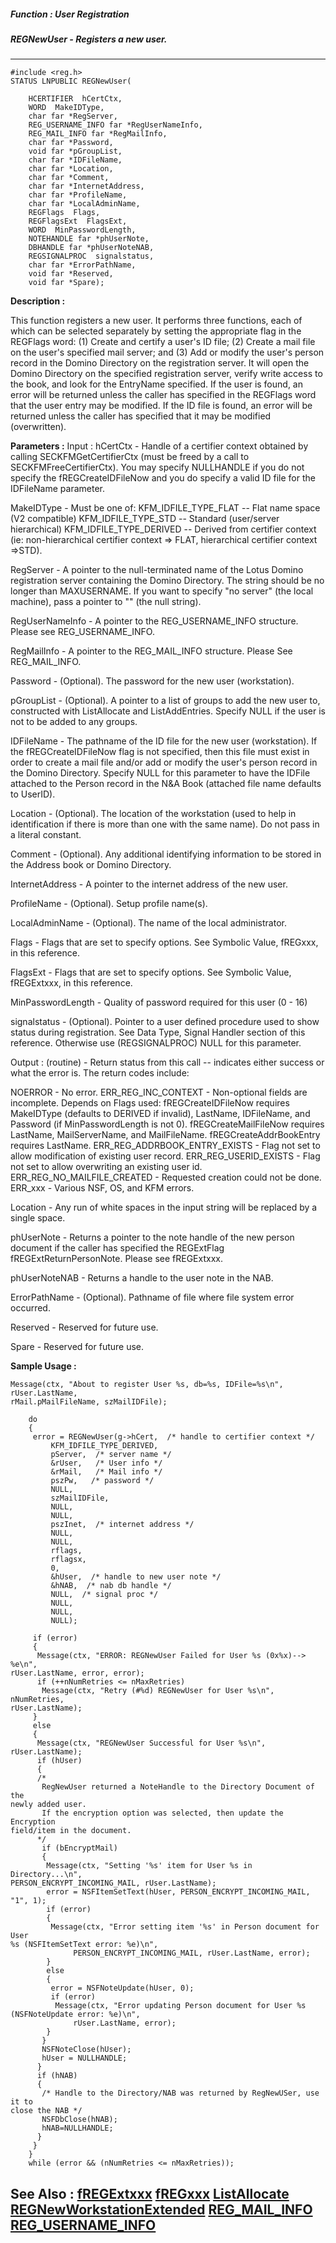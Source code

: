 ##### Function : User Registration
##### REGNewUser - Registers a new user.
---
```
#include <reg.h>
STATUS LNPUBLIC REGNewUser(

	HCERTIFIER  hCertCtx,
	WORD  MakeIDType,
	char far *RegServer,
	REG_USERNAME_INFO far *RegUserNameInfo,
	REG_MAIL_INFO far *RegMailInfo,
	char far *Password,
	void far *pGroupList,
	char far *IDFileName,
	char far *Location,
	char far *Comment,
	char far *InternetAddress,
	char far *ProfileName,
	char far *LocalAdminName,
	REGFlags  Flags,
	REGFlagsExt  FlagsExt,
	WORD  MinPasswordLength,
	NOTEHANDLE far *phUserNote,
	DBHANDLE far *phUserNoteNAB,
	REGSIGNALPROC  signalstatus,
	char far *ErrorPathName,
	void far *Reserved,
	void far *Spare);
```
**Description :**

This function registers a new user.  It performs three functions, each of which 
can be selected separately by setting the appropriate flag in the REGFlags 
word:  (1)  Create and certify a user's ID file; (2)  Create a mail file on the 
user's specified mail server; and (3)  Add or modify the user's person record 
in the Domino Directory on the registration server.  It will open the Domino 
Directory on the specified registration server, verify write access to the 
book, and look for the EntryName specified.  If the user is found, an error 
will be returned unless the caller has specified in the REGFlags word that the 
user entry may be modified.  If the ID file is found, an error will be returned 
unless the caller has specified that it may be modified (overwritten).


**Parameters :**
Input :
hCertCtx  -  Handle of a certifier context obtained by calling SECKFMGetCertifierCtx (must be freed by a call to SECKFMFreeCertifierCtx).  You may specify NULLHANDLE if you do not specify the fREGCreateIDFileNow and you do specify a valid ID file for the IDFileName parameter.


MakeIDType  -  Must be one of:
KFM_IDFILE_TYPE_FLAT --  Flat name space (V2 compatible)
KFM_IDFILE_TYPE_STD  --   Standard (user/server hierarchical)
KFM_IDFILE_TYPE_DERIVED -- Derived from certifier context (ie:  non-hierarchical certifier context => FLAT, hierarchical certifier context =>STD).


RegServer  -  A pointer to the null-terminated name of the Lotus Domino registration server containing the Domino Directory.  The string should be no longer than MAXUSERNAME. If you want to specify "no server" (the local machine), pass a pointer to "" (the null string).


RegUserNameInfo  -  A pointer to the REG_USERNAME_INFO structure.  Please see REG_USERNAME_INFO.

RegMailInfo  -  A pointer to the REG_MAIL_INFO structure.  Please See REG_MAIL_INFO.

Password  -  (Optional).  The password for the new user (workstation).

pGroupList  -  (Optional).  A pointer to a list of groups to add the new user to, constructed with ListAllocate and ListAddEntries.  Specify NULL if the user is not to be added to any groups.

IDFileName  -  The pathname of the ID file for the new user (workstation).  If the fREGCreateIDFileNow flag is not specified, then this file must exist in order to create a mail file and/or add or modify the user's person record in the Domino Directory.  Specify NULL for this parameter to have the IDFile attached to the Person record in the N&A Book (attached file name defaults to UserID).


Location  -  (Optional).  The location of the workstation (used to help in identification if there is more than one with the same name).    Do not pass in a literal constant.

Comment  -  (Optional).  Any additional identifying information to be stored in the Address book or Domino Directory.


InternetAddress  -  A pointer to the internet address of the new user.

ProfileName  -  (Optional).  Setup profile name(s).

LocalAdminName  -  (Optional).  The name of the local administrator.

Flags  -  Flags that are set to specify options.  See Symbolic Value, fREGxxx, in this reference.

FlagsExt  -  Flags that are set to specify options.  See Symbolic Value, fREGExtxxx, in this reference.

MinPasswordLength  -  Quality of password required for this user (0 - 16)

signalstatus  -  (Optional).  Pointer to a user defined procedure used to show status during registration.  See Data Type, Signal Handler section of this reference.  Otherwise use (REGSIGNALPROC) NULL for this parameter.

Output :
(routine)  -  Return status from this call -- indicates either success or what the error is. The return codes include:

NOERROR  -  No error.
ERR_REG_INC_CONTEXT  -  Non-optional fields are incomplete.  Depends on Flags used:
     fREGCreateIDFileNow requires MakeIDType (defaults to DERIVED if invalid), LastName, IDFileName, and Password (if MinPasswordLength is not 0).
     fREGCreateMailFileNow requires LastName, MailServerName, and MailFileName.
     fREGCreateAddrBookEntry requires LastName.
ERR_REG_ADDRBOOK_ENTRY_EXISTS  -  Flag not set to allow modification of existing user record.
ERR_REG_USERID_EXISTS  -  Flag not set to allow overwriting an existing user id.
ERR_REG_NO_MAILFILE_CREATED  -  Requested creation could not be done.
ERR_xxx  -  Various NSF, OS, and KFM errors.



Location  -  Any run of white spaces in the input string will be replaced by a single space.

phUserNote  -  Returns a pointer to the note handle of the new person document if the caller has specified the REGExtFlag fREGExtReturnPersonNote.  Please see fREGExtxxx.

phUserNoteNAB  -  Returns a handle to the user note in the NAB.

ErrorPathName  -  (Optional).  Pathname of file where file system error occurred.

Reserved  -  Reserved for future use.

Spare  -  Reserved for future use.


**Sample Usage :**
```
Message(ctx, "About to register User %s, db=%s, IDFile=%s\n", rUser.LastName, 
rMail.pMailFileName, szMailIDFile);

	do 
	{
	 error = REGNewUser(g->hCert,  /* handle to certifier context */
	     KFM_IDFILE_TYPE_DERIVED,
	     pServer,  /* server name */
	     &rUser,   /* User info */
	     &rMail,   /* Mail info */
	     pszPw,   /* password */
	     NULL,  
	     szMailIDFile, 
	     NULL, 
	     NULL,  
	     pszInet,  /* internet address */
	     NULL, 
	     NULL, 
	     rflags,
	     rflagsx,
	     0,   
	     &hUser,  /* handle to new user note */
	     &hNAB,  /* nab db handle */
	     NULL,  /* signal proc */
	     NULL,  
	     NULL, 
	     NULL); 

	 if (error)
	 {
	  Message(ctx, "ERROR: REGNewUser Failed for User %s (0x%x)--> %e\n", 
rUser.LastName, error, error); 
	  if (++nNumRetries <= nMaxRetries)
	   Message(ctx, "Retry (#%d) REGNewUser for User %s\n", nNumRetries, 
rUser.LastName); 
	 }
	 else
	 {
	  Message(ctx, "REGNewUser Successful for User %s\n", rUser.LastName); 
	  if (hUser)
	  { 
	  /* 
	   RegNewUser returned a NoteHandle to the Directory Document of the 
newly added user.
	   If the encryption option was selected, then update the Encryption 
field/item in the document.
	  */
	   if (bEncryptMail)
	   {
	    Message(ctx, "Setting '%s' item for User %s in Directory...\n", 
PERSON_ENCRYPT_INCOMING_MAIL, rUser.LastName);
	    error = NSFItemSetText(hUser, PERSON_ENCRYPT_INCOMING_MAIL, "1", 1);
	    if (error)
	    {
	     Message(ctx, "Error setting item '%s' in Person document for User 
%s (NSFItemSetText error: %e)\n", 
	          PERSON_ENCRYPT_INCOMING_MAIL, rUser.LastName, error);
	    }
	    else
	    {
	     error = NSFNoteUpdate(hUser, 0);
	     if (error)
	      Message(ctx, "Error updating Person document for User %s 
(NSFNoteUpdate error: %e)\n", 
	          rUser.LastName, error);
	    }
	   }
	   NSFNoteClose(hUser);
	   hUser = NULLHANDLE;
	  }
	  if (hNAB)
	  {
	   /* Handle to the Directory/NAB was returned by RegNewUSer, use it to 
close the NAB */
	   NSFDbClose(hNAB);
	   hNAB=NULLHANDLE;
	  }
	 }
	}
	while (error && (nNumRetries <= nMaxRetries));
```
**See Also :**
[fREGExtxxx](/domino-c-api-docs/reference/Symb/fREGExtxxx)
[fREGxxx](/domino-c-api-docs/reference/Symb/fREGxxx)
[ListAllocate](/domino-c-api-docs/reference/Func/ListAllocate)
[REGNewWorkstationExtended](/domino-c-api-docs/reference/Func/REGNewWorkstationExtended)
[REG_MAIL_INFO](/domino-c-api-docs/reference/Data/REG_MAIL_INFO)
[REG_USERNAME_INFO](/domino-c-api-docs/reference/Data/REG_USERNAME_INFO)
---
